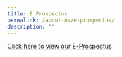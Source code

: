 ```yaml
---
title: E Prospectus
permalink: /about-us/e-prospectus/
description: ""
---
```

[Click here to view our E-Prospectus](/files/E_Prospectus_2021.pdf)